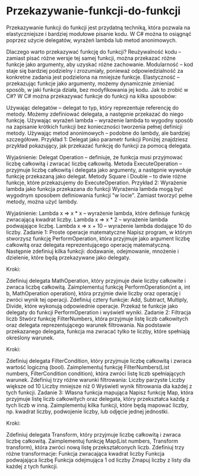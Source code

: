 # Przekazywanie-funkcji-do-funkcji
Przekazywanie funkcji do funkcji jest przydatną techniką, która pozwala na elastyczniejsze i bardziej modułowe pisanie kodu. W C# można to osiągnąć poprzez użycie delegatów, wyrażeń lambda lub metod anonimowych.

Dlaczego warto przekazywać funkcję do funkcji?
Reużywalność kodu – zamiast pisać różne wersje tej samej funkcji, można przekazać różne funkcje jako argumenty, aby uzyskać różne zachowanie.
Modularność – kod staje się bardziej podzielny i zrozumiały, ponieważ odpowiedzialność za konkretne zadania jest podzielona na mniejsze funkcje.
Elastyczność – przekazując funkcje jako argumenty, możemy dynamicznie zmieniać sposób, w jaki funkcja działa, bez modyfikowania jej kodu.
Jak to zrobić w C#?
W C# można przekazywać funkcje do funkcji na kilka sposobów:

Używając delegatów – delegat to typ, który reprezentuje referencję do metody. Możemy zdefiniować delegata, a następnie przekazać do niego funkcję.
Używając wyrażeń lambda – wyrażenie lambda to wygodny sposób na zapisanie krótkich funkcji bez konieczności tworzenia pełnej definicji metody.
Używając metod anonimowych – podobne do lambdy, ale bardziej szczegółowe.
Przykład 1: Delegat jako parametr funkcji
Poniżej znajdziesz przykład pokazujący, jak przekazać funkcję do funkcji za pomocą delegata.




Wyjaśnienie:
Delegat Operation – definiuje, że funkcja musi przyjmować liczbę całkowitą i zwracać liczbę całkowitą.
Metoda ExecuteOperation – przyjmuje liczbę całkowitą i delegata jako argumenty, a następnie wywołuje funkcję przekazaną jako delegat.
Metody Square i Double – to dwie różne funkcje, które przekazujemy do ExecuteOperation.
Przykład 2: Wyrażenie lambda jako funkcja przekazana do funkcji
Wyrażenia lambda mogą być wygodnym sposobem definiowania funkcji "w locie". Zamiast tworzyć pełne metody, można użyć lambdy.


Wyjaśnienie:
Lambda x => x * x – wyrażenie lambda, które definiuje funkcję zwracającą kwadrat liczby.
Lambda x => x * 2 – wyrażenie lambda podwajające liczbę.
Lambda x => x + 10 – wyrażenie lambda dodające 10 do liczby.
Zadanie 1: Proste operacje matematyczne
Napisz program, w którym stworzysz funkcję PerformOperation, która przyjmuje jako argument liczbę całkowitą oraz delegata reprezentującego operację matematyczną. Następnie zdefiniuj kilka funkcji: dodawanie, odejmowanie, mnożenie i dzielenie, które będą przekazywane jako delegaty.


Kroki:

Zdefiniuj delegata MathOperation, który przyjmuje dwie liczby całkowite i zwraca liczbę całkowitą.
Zaimplementuj funkcję PerformOperation(int a, int b, MathOperation operation), która przyjmie dwie liczby oraz operację i zwróci wynik tej operacji.
Zdefiniuj cztery funkcje: Add, Subtract, Multiply, Divide, które wykonują odpowiednie operacje.
Przekaż te funkcje jako delegaty do funkcji PerformOperation i wyświetl wyniki.
Zadanie 2: Filtracja liczb
Stwórz funkcję FilterNumbers, która przyjmuje listę liczb całkowitych oraz delegata reprezentującego warunek filtrowania. Na podstawie przekazanego delegata, funkcja ma zwracać tylko te liczby, które spełniają określony warunek.



Kroki:

Zdefiniuj delegata FilterCondition, który przyjmuje liczbę całkowitą i zwraca wartość logiczną (bool).
Zaimplementuj funkcję FilterNumbers(List<int> numbers, FilterCondition condition), która zwróci listę liczb spełniających warunek.
Zdefiniuj trzy różne warunki filtrowania:
Liczby parzyste
Liczby większe od 10
Liczby mniejsze niż 0
Wyświetl wynik filtrowania dla każdej z tych funkcji.
Zadanie 3: Własna funkcja mapująca
Napisz funkcję Map, która przyjmuje listę liczb całkowitych oraz delegata, który przekształca każdą z tych liczb w inną. Zaimplementuj kilka funkcji, które będą mapować liczby, np. kwadrat liczby, podwojenie liczby, lub odjęcie jednej jednostki.



Kroki:

Zdefiniuj delegata Transform, który przyjmuje liczbę całkowitą i zwraca liczbę całkowitą.
Zaimplementuj funkcję Map(List<int> numbers, Transform transform), która zwróci nową listę przekształconych liczb.
Zdefiniuj trzy różne transformacje:
Funkcja zwracająca kwadrat liczby
Funkcja podwajająca liczbę
Funkcja odejmująca 1 od liczby
Zmapuj liczby z listy dla każdej z tych funkcji.
